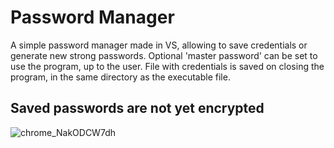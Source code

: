 # Password Manager

A simple password manager made in VS, allowing to save credentials or generate new strong passwords. Optional 'master password' can be set to use the program, up to the user.
File with credentials is saved on closing the program, in the same directory as the executable file.

## Saved passwords are not yet encrypted 

![chrome_NakODCW7dh](https://user-images.githubusercontent.com/98032843/157570505-bc5170c4-681b-44d2-aea0-a608bb68d50a.gif)
